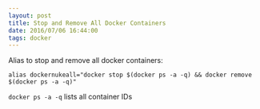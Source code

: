 ```yaml
---
layout: post
title: Stop and Remove All Docker Containers
date: 2016/07/06 16:44:00
tags: docker
---
```


Alias to stop and remove all docker containers:

`alias dockernukeall="docker stop $(docker ps -a -q) && docker remove $(docker ps -a -q)"`

`docker ps -a -q` lists all container IDs
